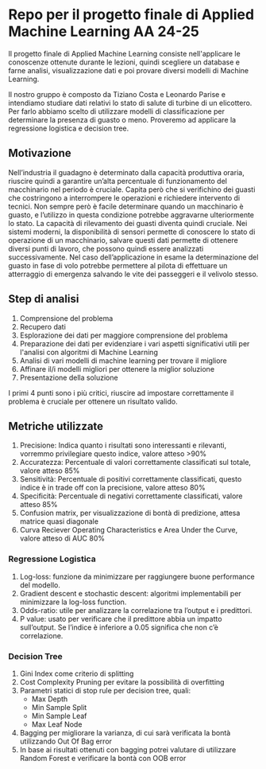 # Repo per il progetto finale di Applied Machine Learning AA 24-25

Il progetto finale di Applied Machine Learning consiste nell'applicare le conoscenze ottenute durante le lezioni, quindi scegliere un database e farne analisi, visualizzazione dati e poi provare diversi modelli di Machine Learning.

Il nostro gruppo è composto da Tiziano Costa e Leonardo Parise e intendiamo studiare dati relativi lo stato di salute di turbine di un elicottero. 
Per farlo abbiamo scelto di utilizzare modelli di classificazione per determinare la presenza di guasto o meno.
Proveremo ad applicare la regressione logistica e decision tree.

## Motivazione

Nell’industria il guadagno è determinato dalla capacità produttiva oraria, riuscire quindi a garantire un’alta percentuale di funzionamento del macchinario nel periodo è cruciale.
Capita però che si verifichino dei guasti che costringono a interrompere le operazioni e richiedere intervento di tecnici.
Non sempre però è facile determinare quando un macchinario è guasto, e l’utilizzo in questa condizione potrebbe aggravarne ulteriormente lo stato. La capacità di rilevamento dei guasti diventa quindi cruciale.
Nei sistemi moderni, la disponibilità di sensori permette di conoscere lo stato di operazione di un macchinario, salvare questi dati permette di ottenere diversi punti di lavoro, che possono quindi essere analizzati successivamente.
Nel caso dell’applicazione in esame la determinazione del guasto in fase di volo potrebbe permettere al pilota di effettuare un atterraggio di emergenza salvando le vite dei passeggeri e il velivolo stesso.

## Step di analisi

1. Comprensione del problema
2. Recupero dati
3. Esplorazione dei dati per maggiore comprensione del problema
4. Preparazione dei dati per evidenziare i vari aspetti significativi utili per l'analisi con algoritmi di Machine Learning
5. Analisi di vari modelli di machine learning per trovare il migliore
6. Affinare il/i modelli migliori per ottenere la miglior soluzione
7. Presentazione della soluzione

I primi 4 punti sono i più critici, riuscire ad impostare correttamente il problema è cruciale per ottenere un risultato valido.

## Metriche utilizzate

1. Precisione: Indica quanto i risultati sono interessanti e rilevanti, vorremmo privilegiare questo indice, valore atteso >90%
2. Accuratezza: Percentuale di valori correttamente classificati sul totale, valore atteso 85%
3. Sensitività: Percentuale di positivi correttamente classificati, questo indice è in trade off con la precisione, valore atteso 80%
4. Specificità: Percentuale di negativi correttamente classificati, valore atteso 85%
5. Confusion matrix, per visualizzazione di bontà di predizione, attesa matrice quasi diagonale
6. Curva Reciever Operating Characteristics e Area Under the Curve, valore atteso di AUC 80%

### Regressione Logistica

1. Log-loss: funzione da minimizzare per raggiungere buone performance del modello.
2. Gradient descent e stochastic descent: algoritmi implementabili per minimizzare la log-loss function.
3. Odds-ratio: utile per analizzare la correlazione tra l’output e i predittori.
4. P value: usato per verificare che il predittore abbia un impatto sull’output. Se l’indice è inferiore a 0.05 significa che non c’è correlazione.

### Decision Tree

1. Gini Index come criterio di splitting
2. Cost Complexity Pruning per evitare la possibilità di overfitting
3. Parametri statici di stop rule per decision tree, quali:
   - Max Depth
   - Min Sample Split
   - Min Sample Leaf
   - Max Leaf Node
4. Bagging per migliorare la varianza, di cui sarà verificata la bontà utilizzando Out Of Bag error
5. In base ai risultati ottenuti con bagging potrei valutare di utilizzare Random Forest e verificare la bontà con OOB error
